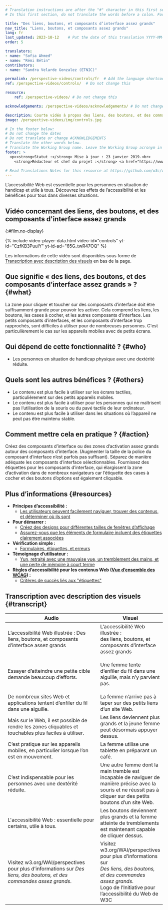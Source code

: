 ```yaml
---
# Translation instructions are after the "#" character in this first section. They are comments that do not show up in the web page. You do not need to translate the instructions after "#".
# In this first section, do not translate the words before a colon. For example, do not translate "title:". Do translate the text after "title:"

title: "Des liens, boutons, et composants d’interface assez grands"
nav_title: "Liens, boutons, et composants assez grands"
lang: fr
last_updated: 2023-10-12    # Put the date of this translation YYYY-MM-DD (with month in the middle)
order: 5

translators:
- name: "Sofia Ahmed"
- name: "Rémi Bétin"
contributors:
- name: "Sandra Velarde Gonzalez (ETNIC)"

permalink: /perspective-videos/controls/fr  # Add the language shortcode to the end, with no slash at the end. For example /path/to/file/fr
ref: /perspective-videos/controls/  # Do not change this

resource:
    ref: /perspective-videos/ # Do not change this

acknowledgements: /perspective-videos/acknowledgements/ # Do not change this

description: Courte vidéo à propos des liens, des boutons, et des commandes assez grands pour l’accessibilité Web - de quoi s’agit-il, qui en bénéficie, et comment mettre cela en pratique.
image: /perspective-videos/img/controls.jpg

# In the footer below:
# Do not change the dates
# Do not translate or change ACKNOWLEDGEMENTS
# Translate the other words below.
# Translate the Working Group name. Leave the Working Group acronym in English.
footer: >
  <p><strong>Statut :</strong> Mise à jour : 23 janvier 2019.<br>
    <strong>Rédacteur et chef du projet :</strong> <a href="https://www.w3.org/People/shadi">Shadi Abou-Zahra</a>. Développé par le <a href="https://www.w3.org/WAI/EO/">Groupe de travail Éducation et Promotion</a> avec le soutien du projet <a href="https://www.w3.org/WAI/DEV/">WAI-DEV</a>, co-financé par la Commission européenne (CE). Mis à jour avec le soutien de la Fondation Ford. ACKNOWLEDGEMENTS.</p>

# Read Translations Notes for this resource at https://github.com/w3c/wai-perspective-videos#readme
---
```


L’accessibilité Web est essentielle pour les personnes en situation de handicap et utile à tous. Découvrez les effets de l’accessibilité et les bénéfices pour tous dans diverses situations.

## Vidéo concernant des liens, des boutons, et des composants d'interface assez grands
{:#film.no-display}

{% include video-player-data.html
    video-id="controls"
    yt-id="CzfKB3PuuIY"
    yt-id-ad="65G_twR47OQ"
%}

Les informations de cette vidéo sont disponibles sous forme de [Transcription avec description des visuels](#transcript) en bas de la page.

Que signifie « des liens, des boutons, et des composants d’interface assez grands » ? {#what}
---------------------------------------------

La zone pour cliquer et toucher sur des composants d’interface doit être suffisamment grande pour pouvoir les activer. Cela comprend les liens, les boutons, les cases à cocher, et les autres composants d’interface. Les petits composants d’interfaces, et les composants d’interface trop rapprochés, sont difficiles à utiliser pour de nombreuses personnes. C'est particulièrement le cas sur les appareils mobiles avec de petits écrans.

Qui dépend de cette fonctionnalité ? {#who}
----------------------------

-   Les personnes en situation de handicap physique avec une dextérité réduite.

Quels sont les autres bénéfices ? {#others}
---------------------------------

-   Le contenu est plus facile à utiliser sur les écrans tactiles, particulièrement sur des petits appareils mobiles.
-   Le contenu est plus facile à utiliser pour les personnes qui ne maîtrisent pas l’utilisation de la souris ou du pavé tactile de leur ordinateur.
-   Le contenu est plus facile à utiliser dans les situations où l’appareil ne peut pas être maintenu stable.

Comment mettre cela en pratique ? {#action}
--------------------------------------

Créez des composants d’interface ou des zones d’activation assez grands autour des composants d’interface.
(Augmenter la taille de la police du composant d’interface n’est parfois pas suffisant).
Séparez de manière adéquate les composants d’interface sélectionnables. Fournissez des étiquettes pour les composants d’interface, qui élargissent la zone d’activation dans de nombreux navigateurs car l’étiquette des cases à cocher et des boutons d’options est également cliquable.

Plus d’informations {#resources}
----------

-   **Principes d’accessibilité :**
    -   [Les utilisateurs peuvent facilement naviguer, trouver des contenus, et déterminer où ils sont](/fundamentals/accessibility-principles/#navigable)
-   **Pour démarrer :**
    -   [Créez des designs pour différentes tailles de fenêtres d’affichage](/tips/designing/#create-designs-for-different-viewport-sizes) 
    -   [Assurez-vous que les éléments de formulaire incluent des étiquettes clairement associées](/tips/designing/#ensure-that-form-elements-include-clearly-associated-labels) 
-   **Vérification simple :**
    -   [Formulaires, étiquettes, et erreurs](/test-evaluate/preliminary/#forms) 
-   **Témoignage d’utilisateur :**
    -   [Yun, retraité avec une mauvaise vue, un tremblement des mains, et une perte de mémoire à court terme](/people-use-web/user-stories/#retiree)
-   **Règles d’accessibilité pour les contenus Web ([Vue d’ensemble des WCAG](/standards-guidelines/wcag/)) :**
    -   [Critères de succès liés aux "étiquettes"](https://www.w3.org/WAI/WCAG21/quickref/?tags=labels) 

## Transcription avec description des visuels {#transcript}

<table>
  <thead>
    <tr>
      <th width="65%">Audio</th>
      <th>Visuel</th>
    </tr>
  </thead>
  <tbody>
    <tr>
      <td>L’accessibilité Web illustrée : Des liens, boutons, et composants d’interface assez grands</td>
      <td>L’accessibilité Web illustrée :<br>
        des liens, boutons, et composants d’interface assez grands</td>
    </tr>
    <tr>
      <td>Essayer d’atteindre une petite cible demande beaucoup d’efforts.</td>
      <td><p>Une femme tente d’enfiler du fil dans une aiguille, mais n’y parvient pas.<br>
        </p></td>
    </tr>
    <tr>
      <td>De nombreux sites Web et applications tentent d’enfiler du fil dans une aiguille.</td>
      <td>La femme n’arrive pas à taper sur des petits liens d’un site Web.</td>
    </tr>
    <tr>
      <td>Mais sur le Web, il est possible de rendre les zones cliquables et touchables plus faciles à utiliser.</td>
      <td>Les liens deviennent plus grands et la jeune femme peut désormais appuyer dessus.</td>
    </tr>
    <tr>
      <td>C’est pratique sur les appareils mobiles, en particulier lorsque l’on est en mouvement.</td>
      <td>La femme utilise une tablette en préparant un café.</td>
    </tr>
    <tr>
      <td>C’est indispensable pour les personnes avec une dextérité réduite.</td>
      <td>Une autre femme dont la main tremble est incapable de naviguer de manière précise avec la souris et ne réussit pas à cliquer sur des petits boutons d’un site Web.<br></td>
    </tr>
    <tr>
      <td>L'accessibilité Web : essentielle pour certains, utile à tous.</td>
      <td>Les boutons deviennent plus grands et la femme atteinte de tremblements est maintenant capable de cliquer dessus.</td>
    </tr>
    <tr>
      <td>Visitez w3.org/WAI/perspectives pour plus d’informations sur <em>Des liens, des boutons, et des commandes assez grands</em>.</td>
      <td>Visitez<br>
        w3.org/WAI/perspectives<br>
        pour plus d’informations sur<br>
        <em>Des liens, des boutons, et des commandes assez grands</em>.<br>
        Logo de l’Initiative pour l’accessibilité du Web de W3C</td>
    </tr>
  </tbody>
</table>
